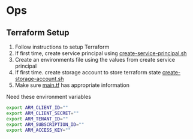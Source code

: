 # Ops

## Terraform Setup

1. Follow instructions to setup Terraform
1. If first time, create service principal using [create-service-principal.sh](scripts/create-service-principal.sh)
1. Create an environments file using the values from create service principal
1. If first time. create storage account to store terraform state [create-storage-account.sh](scripts/create-storage-account.sh)
1. Make sure [main.tf](terraform/main.tf) has appropriate information

Need these environment variables

```bash
export ARM_CLIENT_ID=""
export ARM_CLIENT_SECRET=""
export ARM_TENANT_ID=""
export ARM_SUBSCRIPTION_ID=""
export ARM_ACCESS_KEY=""
```